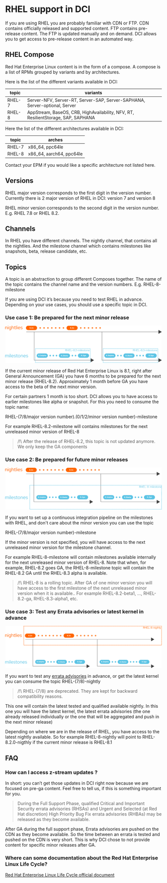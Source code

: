 # RHEL support in DCI

If you are using RHEL you are probably familiar with CDN or FTP. CDN contains officially released and supported content. FTP contains pre-release content. The FTP is updated manually and on demand. DCI allows you to get access to pre-release content in an automated way.

## RHEL Compose

Red Hat Enterprise Linux content is in the form of a compose. A compose is a list of RPMs grouped by variants and by architectures.

Here is the list of the different variants available in DCI:

| topic | variants |
|--------|-----------------------------------------------------------------------------------|
| RHEL-7 | Server-NFV, Server-RT, Server-SAP, Server-SAPHANA, Server-optional, Server |
| RHEL-8 | AppStream, BaseOS, CRB, HighAvailability, NFV, RT, ResilientStorage, SAP, SAPHANA |

Here the list of the different architectures available in DCI:

| topic | arches |
|--------|--------------------------|
| RHEL-7 | x86_64, ppc64le |
| RHEL-8 | x86_64, aarch64, ppc64le |

Contact your EPM if you would like a specific architecture not listed here.

## Versions

RHEL major version corresponds to the first digit in the version number. Currently there is 2 major version of RHEL in DCI: version 7 and version 8

RHEL minor version corresponds to the second digit in the version number. E.g. RHEL 7.8 or RHEL 8.2.

## Channels

In RHEL you have different channels. The nightly channel, that contains all the nightlies. And the milestone channel which contains milestones like snapshots, beta, release candidate, etc.

## Topics

A topic is an abstraction to group different Composes together. The name of the topic contains the channel name and the version numbers. E.g. RHEL-8-milestone

If you are using DCI it’s because you need to test RHEL in advance. Depending on your use 
cases, you should use a specific topic in DCI.


### Use case 1: Be prepared for the next minor release


![rhel-8.x milestone](./rhel-8.x-milestone.png)

If the current minor release of Red Hat Enterprise Linux is 8.1, right after General Announcement (GA) you have 6 months to be prepared for the next minor release (RHEL-8.2). Approximately 1 month before GA you have access to the beta of the next minor version.

For certain partners 1 month is too short. DCI allows you to have access to earlier milestones like alpha or snapshot. For this you need to consume the topic name:

RHEL-(7/8/major version number).(0/1/2/minor version number)-milestone

For example RHEL-8.2-milestone will contains milestones for the next unreleased minor version of RHEL-8

> /!\ After the release of RHEL-8.2, this topic is not updated anymore. We only keep the GA components


### Use case 2: Be prepared for future minor releases


![rhel-8 milestone](./rhel-8-milestone.png)

If you want to set up a continuous integration pipeline on the milestones with RHEL, and don't care about the minor version you can use the topic

RHEL-(7/8/major version number)-milestone

If the minor version is not specified, you will have access to the next unreleased minor version for the milestone channel.

For example RHEL-8-milestone will contain milestones available internally for the next unreleased minor version of RHEL-8.  Note that when, for example, RHEL-8.2 goes GA, the RHEL-8-milestone topic will contain the RHEL-8.2 GA until the RHEL-8.3 alpha is available.

> /!\ RHEL-8 is a rolling topic. After GA of one minor version you will have access to the first milestone of the next unreleased minor version when it is available.. For example RHEL-8.2-beta1, ..., RHEL-8.2-ga, RHEL-8.3-alpha1, etc.


### Use case 3: Test any Errata advisories or latest kernel in advance

![rhel-8 nightly](./rhel-8-nightly.png)

If you want to test any [errata advisories](https://access.redhat.com/support/policy/updates/errata) in advance, or get the latest kernel you can consume the topic RHEL-(7/8)-nightly

> /!\ RHEL-(7/8) are deprecated. They are kept for backward compatibility reasons.

This one will contain the latest tested and qualified available nightly. In this one you will have the latest kernel, the latest errata advisories (the one already released individually or the one that will be aggregated and push in the next minor release)

Depending on where we are in the release of RHEL, you have access to the latest nightly available. So for example RHEL-8-nightly will point to RHEL-8.2.0-nigthly if the current minor release is RHEL-8.1


## FAQ

### How can I access z-stream updates ?

In short: you can’t get those updates in DCI right now because we are focused on pre-ga content. Feel free to tell us, if this is something important for you.

> During the Full Support Phase, qualified Critical and Important Security errata advisories (RHSAs) and Urgent and Selected (at Red Hat discretion) High Priority Bug Fix errata advisories (RHBAs) may be released as they become available.

After GA during the full support phase, Errata advisories are pushed on the CDN as they become available. So the time between an errata is tested and pushed on the CDN is very short. This is why DCI chose to not provide content for specific minor releases after GA.


### Where can some documentation about the Red Hat Enterprise Linux Life Cycle?

[Red Hat Enterprise Linux Life Cycle official document](https://access.redhat.com/support/policy/updates/errata)